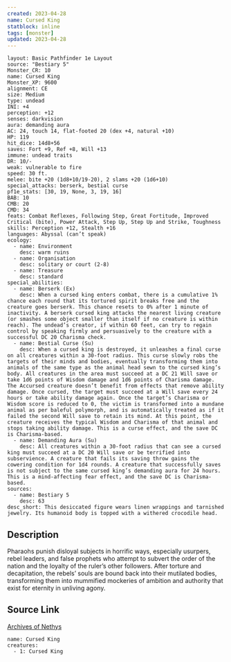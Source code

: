 ```yaml
---
created: 2023-04-28
name: Cursed King
statblock: inline
tags: [monster]
updated: 2023-04-28
---
```

```statblock
layout: Basic Pathfinder 1e Layout
source: "Bestiary 5"
Monster_CR: 10
name: Cursed King
Monster_XP: 9600
alignment: CE
size: Medium
type: undead
INI: +4
perception: +12
senses: darkvision
aura: demanding aura
AC: 24, touch 14, flat-footed 20 (dex +4, natural +10)
HP: 119
hit_dice: 14d8+56
saves: Fort +9, Ref +8, Will +13
immune: undead traits
DR: 10/-
weak: vulnerable to fire
speed: 30 ft.
melee: bite +20 (1d8+10/19-20), 2 slams +20 (1d6+10)
special_attacks: berserk, bestial curse
pf1e_stats: [30, 19, None, 3, 19, 16]
BAB: 10
CMB: 20
CMD: 34
feats: Combat Reflexes, Following Step, Great Fortitude, Improved Critical (bite), Power Attack, Step Up, Step Up and Strike, Toughness
skills: Perception +12, Stealth +16
languages: Abyssal (can’t speak)
ecology:
  - name: Environment
    desc: warm ruins
  - name: Organisation
    desc: solitary or court (2-8)
  - name: Treasure
    desc: standard
special_abilities:
  - name: Berserk (Ex)
    desc: When a cursed king enters combat, there is a cumulative 1% chance each round that its tortured spirit breaks free and the creature goes berserk. This chance resets to 0% after 1 minute of inactivity. A berserk cursed king attacks the nearest living creature (or smashes some object smaller than itself if no creature is within reach). The undead’s creator, if within 60 feet, can try to regain control by speaking firmly and persuasively to the creature with a successful DC 20 Charisma check.
  - name: Bestial Curse (Su)
    desc: When a cursed king is destroyed, it unleashes a final curse on all creatures within a 30-foot radius. This curse slowly robs the targets of their minds and bodies, eventually transforming them into animals of the same type as the animal head sewn to the cursed king’s body. All creatures in the area must succeed at a DC 21 Will save or take 1d6 points of Wisdom damage and 1d6 points of Charisma damage. The Accursed creature doesn’t benefit from effects that remove ability damage. Once cursed, the target must succeed at a Will save every 24 hours or take ability damage again. Once the target’s Charisma or Wisdom score is reduced to 0, the victim is transformed into a mundane animal as per baleful polymorph, and is automatically treated as if it failed the second Will save to retain its mind. At this point, the creature receives the typical Wisdom and Charisma of that animal and stops taking ability damage. This is a curse effect, and the save DC is Charisma-based.
  - name: Demanding Aura (Su)
    desc: All creatures within a 30-foot radius that can see a cursed king must succeed at a DC 20 Will save or be terrified into subservience. A creature that fails its saving throw gains the cowering condition for 1d4 rounds. A creature that successfully saves is not subject to the same cursed king’s demanding aura for 24 hours. This is a mind-affecting fear effect, and the save DC is Charisma-based.
sources:
  - name: Bestiary 5
    desc: 63
desc_short: This desiccated figure wears linen wrappings and tarnished jewelry. Its humanoid body is topped with a withered crocodile head.
```
## Description
Pharaohs punish disloyal subjects in horrific ways, especially usurpers, rebel leaders, and false prophets who attempt to subvert the order of the nation and the loyalty of the ruler’s other followers. After torture and decapitation, the rebels’ souls are bound back into their mutilated bodies, transforming them into mummified mockeries of ambition and authority that exist for eternity in unliving agony.
## Source Link
[Archives of Nethys](https://aonprd.com/MonsterDisplay.aspx?ItemName=Cursed%20King)
```encounter-table
name: Cursed King
creatures:
  - 1: Cursed King
```
